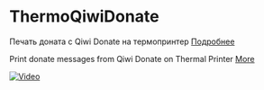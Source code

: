 # ThermoQiwiDonate
Печать доната с Qiwi Donate на термопринтер [Подробнее](https://lepeshka.wordpress.com/2020/03/30/thermoqiwidonate-esp8266-micropython-%d1%82%d0%b5%d1%80%d0%bc%d0%be%d0%bf%d1%80%d0%b8%d0%bd%d1%82%d0%b5%d1%80-qiwi-donate)

Print donate messages from Qiwi Donate on Thermal Printer [More](https://www.hackster.io/lepeshka/thermoqiwidonate-5b95e5)



[![Video](https://img.youtube.com/vi/_juQr5-C9G8/0.jpg)](https://www.youtube.com/watch?v=_juQr5-C9G8)
